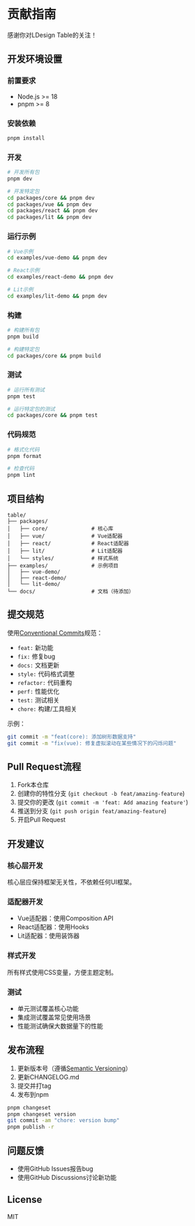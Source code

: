 # 贡献指南

感谢你对LDesign Table的关注！

## 开发环境设置

### 前置要求

- Node.js >= 18
- pnpm >= 8

### 安装依赖

```bash
pnpm install
```

### 开发

```bash
# 开发所有包
pnpm dev

# 开发特定包
cd packages/core && pnpm dev
cd packages/vue && pnpm dev
cd packages/react && pnpm dev
cd packages/lit && pnpm dev
```

### 运行示例

```bash
# Vue示例
cd examples/vue-demo && pnpm dev

# React示例
cd examples/react-demo && pnpm dev

# Lit示例
cd examples/lit-demo && pnpm dev
```

### 构建

```bash
# 构建所有包
pnpm build

# 构建特定包
cd packages/core && pnpm build
```

### 测试

```bash
# 运行所有测试
pnpm test

# 运行特定包的测试
cd packages/core && pnpm test
```

### 代码规范

```bash
# 格式化代码
pnpm format

# 检查代码
pnpm lint
```

## 项目结构

```
table/
├── packages/
│   ├── core/              # 核心库
│   ├── vue/               # Vue适配器
│   ├── react/             # React适配器
│   ├── lit/               # Lit适配器
│   └── styles/            # 样式系统
├── examples/              # 示例项目
│   ├── vue-demo/
│   ├── react-demo/
│   └── lit-demo/
└── docs/                  # 文档（待添加）
```

## 提交规范

使用[Conventional Commits](https://www.conventionalcommits.org/)规范：

- `feat:` 新功能
- `fix:` 修复bug
- `docs:` 文档更新
- `style:` 代码格式调整
- `refactor:` 代码重构
- `perf:` 性能优化
- `test:` 测试相关
- `chore:` 构建/工具相关

示例：

```bash
git commit -m "feat(core): 添加树形数据支持"
git commit -m "fix(vue): 修复虚拟滚动在某些情况下的闪烁问题"
```

## Pull Request流程

1. Fork本仓库
2. 创建你的特性分支 (`git checkout -b feat/amazing-feature`)
3. 提交你的更改 (`git commit -m 'feat: Add amazing feature'`)
4. 推送到分支 (`git push origin feat/amazing-feature`)
5. 开启Pull Request

## 开发建议

### 核心层开发

核心层应保持框架无关性，不依赖任何UI框架。

### 适配器开发

- Vue适配器：使用Composition API
- React适配器：使用Hooks
- Lit适配器：使用装饰器

### 样式开发

所有样式使用CSS变量，方便主题定制。

### 测试

- 单元测试覆盖核心功能
- 集成测试覆盖常见使用场景
- 性能测试确保大数据量下的性能

## 发布流程

1. 更新版本号（遵循[Semantic Versioning](https://semver.org/)）
2. 更新CHANGELOG.md
3. 提交并打tag
4. 发布到npm

```bash
pnpm changeset
pnpm changeset version
git commit -am "chore: version bump"
pnpm publish -r
```

## 问题反馈

- 使用GitHub Issues报告bug
- 使用GitHub Discussions讨论新功能

## License

MIT



